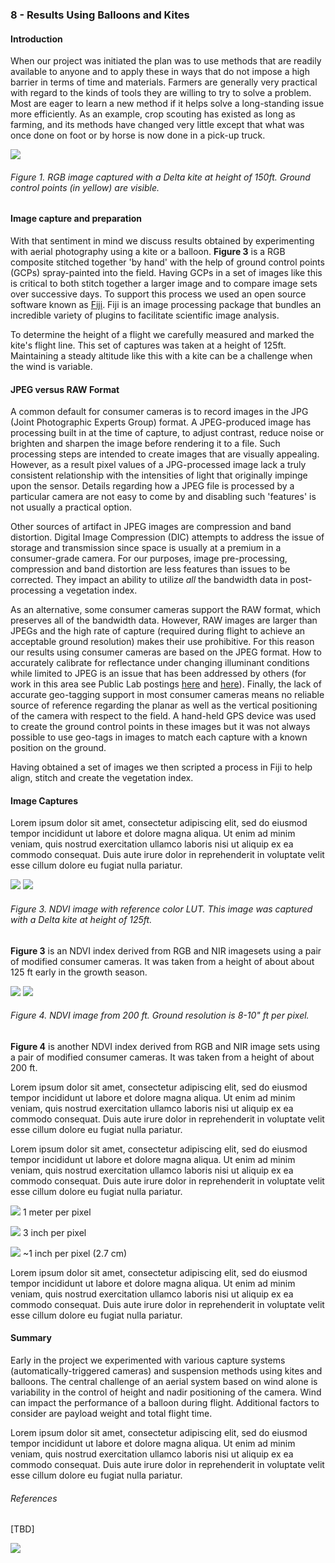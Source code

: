 ### 8 - Results Using Balloons and Kites

#### Introduction

When our project was initiated the plan was to use methods that are readily available to anyone and to apply these in 
ways that do not impose a high barrier in terms of time and materials. Farmers are generally very practical with regard to the 
kinds of tools they are willing to try to solve a problem. Most are eager to learn a new method if it helps solve 
a long-standing issue more efficiently. As an example, crop scouting has existed as long as farming, and its methods 
have changed very little except that what was once done on foot or by horse is now done in a pick-up truck. 

![](img/kite_image_rgb.png)
###### Figure 1. RGB image captured with a Delta kite at height of 150ft. Ground control points (in yellow) are visible.

#### Image capture and preparation

With that sentiment in mind we discuss results obtained by experimenting with aerial photography using a kite or a balloon. 
__Figure 3__ is a RGB composite stitched together 'by hand' with the help of ground control points (GCPs) 
spray-painted into the field. Having GCPs in a set of images like this is critical to both stitch together a larger image and to compare image sets over successive days. To support this
process we used an open source software known as [Fiji](https://fiji.sc/). Fiji is an image processing 
package that bundles an incredible variety of plugins to facilitate scientific image analysis.  

To determine the height of a flight we carefully measured and marked the kite's flight line. This set of 
captures was taken at a height of 125ft. Maintaining a steady altitude like this with a kite can be a challenge when the 
wind is variable. 

#### JPEG versus RAW Format

A common default for consumer cameras is to record images in the JPG (Joint Photographic Experts Group) format. A 
JPEG-produced image has processing built in at the time of capture, to adjust contrast, reduce noise 
or brighten and sharpen the image before rendering it to a file. Such processing steps are intended 
to create images that are visually appealing. However, as a result pixel values of a JPG-processed image lack a 
truly consistent relationship with the intensities of light that originally impinge upon the sensor. Details regarding how a 
JPEG file is processed by a particular camera are not easy to come by and disabling such 'features' is not usually a practical option.

Other sources of artifact in JPEG images are compression and band distortion. Digital Image 
Compression (DIC) attempts to address the issue of storage and transmission since space is usually at a premium in a consumer-grade 
camera. For our purposes, image pre-processing, compression and band distortion are less features than issues to be corrected. 
They impact an ability to utilize _all_ the bandwidth data in post-processing a vegetation index.

As an alternative, some consumer cameras support the RAW format, which preserves all of the bandwidth data. However, RAW images are larger 
than JPEGs and the high rate of capture (required during flight to achieve an acceptable ground resolution) makes their
use prohibitive. For this reason our results using consumer cameras are based on the JPEG format. How to accurately calibrate for reflectance 
under changing illuminant conditions while limited to JPEG is an issue that has been addressed by others (for
work in this area see Public Lab postings [here](https://publiclab.org/notes/nedhorning/07-10-2014/using-a-raw-image-to-calibrate-a-jpeg-image)
and [here](https://publiclab.org/notes/nedhorning/06-30-2015/automating-ndvi-calibration)). Finally, the lack of accurate 
geo-tagging support in most consumer cameras means no reliable source of reference regarding the planar as well as 
the vertical positioning of the camera with respect to the field. A hand-held GPS device was used to create the ground
control points in these images but it was not always possible to use geo-tags in images to match each capture with a known position 
on the ground. 

Having obtained a set of images we then scripted a process in Fiji to help align, stitch and create the vegetation index.  
   
#### Image Captures
Lorem ipsum dolor sit amet, consectetur adipiscing elit, sed do eiusmod tempor incididunt ut labore et dolore magna aliqua. Ut enim ad minim veniam, quis nostrud exercitation ullamco laboris nisi ut aliquip ex ea commodo consequat. Duis aute irure dolor in reprehenderit in voluptate velit esse cillum dolore eu fugiat nulla pariatur.

![](img/2016_0513_122_rgb.jpg)
![](img/2016_0513_122_ndvi.jpg)
###### Figure 3. NDVI image with reference color LUT. This image was captured with a Delta kite at height of 125ft.
__Figure 3__ is an NDVI index derived from RGB and NIR imagesets using a pair of modified consumer cameras. It was taken 
from a height of about about 125 ft early in the growth season.  

![](img/2016_0513_141_rgb.jpg)
![](img/2016_0513_168_ndvi_color.jpg)
###### Figure 4. NDVI image from 200 ft. Ground resolution is 8-10" ft per pixel.
__Figure 4__ is another NDVI index derived from RGB and NIR image sets using a pair of modified consumer cameras. It was taken 
from a height of about 200 ft.   

Lorem ipsum dolor sit amet, consectetur adipiscing elit, sed do eiusmod tempor incididunt ut labore et dolore magna aliqua. Ut enim ad minim veniam, quis nostrud exercitation ullamco laboris nisi ut aliquip ex ea commodo consequat. Duis aute irure dolor in reprehenderit in voluptate velit esse cillum dolore eu fugiat nulla pariatur.

Lorem ipsum dolor sit amet, consectetur adipiscing elit, sed do eiusmod tempor incididunt ut labore et dolore magna aliqua. Ut enim ad minim veniam, quis nostrud exercitation ullamco laboris nisi ut aliquip ex ea commodo consequat. Duis aute irure dolor in reprehenderit in voluptate velit esse cillum dolore eu fugiat nulla pariatur.


![](img/1m-resolution.png)
1 meter per pixel

![](img/3in-resolution.png)
3 inch per pixel

![](img/1in-resolution.png)
~1 inch per pixel (2.7 cm)

Lorem ipsum dolor sit amet, consectetur adipiscing elit, sed do eiusmod tempor incididunt ut labore et dolore magna aliqua. Ut enim ad minim veniam, quis nostrud exercitation ullamco laboris nisi ut aliquip ex ea commodo consequat. Duis aute irure dolor in reprehenderit in voluptate velit esse cillum dolore eu fugiat nulla pariatur.

#### Summary

Early in the project we experimented with various capture systems (automatically-triggered cameras) and suspension methods 
using kites and balloons. The central challenge of an aerial system based on wind alone is variability in the 
control of height and nadir positioning of the camera. Wind can impact the performance of a balloon during flight. 
Additional factors to consider are payload weight and total flight time. 

Lorem ipsum dolor sit amet, consectetur adipiscing elit, sed do eiusmod tempor incididunt ut labore et dolore magna aliqua. Ut enim ad minim veniam, quis nostrud exercitation ullamco laboris nisi ut aliquip ex ea commodo consequat. Duis aute irure dolor in reprehenderit in voluptate velit esse cillum dolore eu fugiat nulla pariatur.

###### References

[TBD]

![](img/farmera.png) 